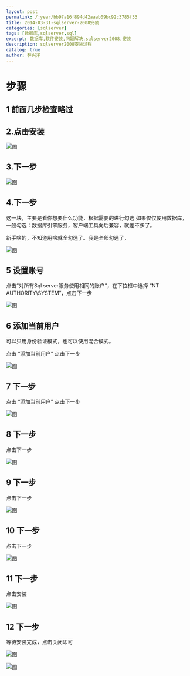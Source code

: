 ```yaml
---
layout: post
permalink: /:year/bb97a16f894d42aaab09bc92c3785f33
title: 2014-03-31-sqlserver-2008安装
categories: [sqlserver]
tags: [数据库,sqlserver,sql]
excerpt: 数据库,软件安装,问题解决,sqlserver2008,安装
description: sqlserver2008安装过程
catalog: true
author: 林兴洋
---
```


# 步骤

## 1 前面几步检查略过

## 2.点击安装

![图](https://gitee.com/linxingyang/at-2020-10-02-image/raw/master/image/S-sqlserver/image/2014-03-31/01.png)

## 3.下一步

![图](https://gitee.com/linxingyang/at-2020-10-02-image/raw/master/image/S-sqlserver/image/2014-03-31/02.png)

## 4.下一步

这一块，主要是看你想要什么功能，根据需要的进行勾选
如果仅仅使用数据库，一般勾选：数据库引擎服务，客户端工具向后兼容，就差不多了。

新手啥的，不知道用啥就全勾选了。我是全部勾选了，

![图](https://gitee.com/linxingyang/at-2020-10-02-image/raw/master/image/S-sqlserver/image/2014-03-31/03.png)

## 5 设置账号

点击“对所有Sql server服务使用相同的账户”，在下拉框中选择  “NT AUTHORITY\SYSTEM”，点击下一步

![图](https://gitee.com/linxingyang/at-2020-10-02-image/raw/master/image/S-sqlserver/image/2014-03-31/04.png)

## 6 添加当前用户

可以只用身份验证模式，也可以使用混合模式。

点击 “添加当前用户”  点击下一步

![图](https://gitee.com/linxingyang/at-2020-10-02-image/raw/master/image/S-sqlserver/image/2014-03-31/05.png)

## 7 下一步

点击 “添加当前用户”  点击下一步

![图](https://gitee.com/linxingyang/at-2020-10-02-image/raw/master/image/S-sqlserver/image/2014-03-31/06.png)

## 8 下一步

点击下一步

![图](https://gitee.com/linxingyang/at-2020-10-02-image/raw/master/image/S-sqlserver/image/2014-03-31/07.png)

## 9 下一步

点击下一步

![图](https://gitee.com/linxingyang/at-2020-10-02-image/raw/master/image/S-sqlserver/image/2014-03-31/08.png)

## 10 下一步

点击下一步

![图](https://gitee.com/linxingyang/at-2020-10-02-image/raw/master/image/S-sqlserver/image/2014-03-31/09.png)

## 11 下一步

点击安装

![图](https://gitee.com/linxingyang/at-2020-10-02-image/raw/master/image/S-sqlserver/image/2014-03-31/10.png)

## 12 下一步

等待安装完成，点击关闭即可

![图](https://gitee.com/linxingyang/at-2020-10-02-image/raw/master/image/S-sqlserver/image/2014-03-31/11.png)

![图](https://gitee.com/linxingyang/at-2020-10-02-image/raw/master/image/S-sqlserver/image/2014-03-31/12.png)
